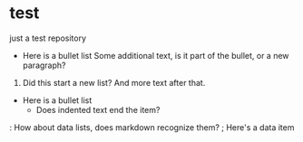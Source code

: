 # test
just a test repository

* Here is a bullet list
Some additional text, is it part of the bullet, or a new paragraph?
1. Did this start a new list?
And more text after that.

* Here is a bullet list
    * Does indented text end the item?

: How about data lists, does markdown recognize them?
; Here's a data item
